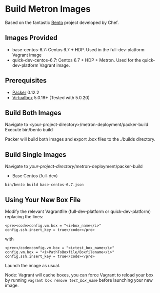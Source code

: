 Build Metron Images
=========================

Based on the fantastic [Bento](https://github.com/chef/bento) project developed by Chef.

Images Provided
---------------------
- base-centos-6.7: Centos 6.7 + HDP. Used in the full-dev-platform Vagrant image
- quick-dev-centos-6.7: Centos 6.7 + HDP + Metron. Used for the quick-dev-platform Vagrant image.

Prerequisites
---------------------
- [Packer](https://www.packer.io/) 0.12.2
- [Virtualbox](https://www.virtualbox.org/) 5.0.16+ (Tested with 5.0.20)

Build Both Images
----------------------
  Navigate to \<your-project-directory\>/metron-deployment/packer-build
  Execute bin/bento build

  Packer will build both images and export .box files to the ./builds directory.

Build Single Images
----------------------
 Navigate to *your-project-directory*/metron-deployment/packer-build
 * Base Centos (full-dev)
 ```
bin/bento build base-centos-6.7.json
```

Using Your New Box File
----------------------
Modify the relevant Vagrantfile (full-dev-platform or quick-dev-platform) replacing the lines:
```
<pre><code>config.vm.box = "<i>box_name</i>"
config.ssh.insert_key = true</code></pre>
```
with
```
<pre></code>config.vm.box = "<i>test_box_name</i>"
config.vm.box = "<i>PathToBoxfile/Boxfilename</i>"
config.ssh.insert_key = true</code></pre>
```
Launch the image as usual.

Node: Vagrant will cache boxes, you can force Vagrant to reload your box by running <code>vagrant box remove <i>test_box_name</i></code> before launching your new image.
